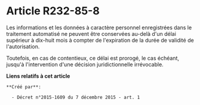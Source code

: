 # Article R232-85-8

Les informations et les données à caractère personnel enregistrées dans le traitement automatisé ne peuvent être conservées
au-delà d'un délai supérieur à dix-huit mois à compter de l'expiration de la durée de validité de l'autorisation.

Toutefois, en cas de contentieux, ce délai est prorogé, le cas échéant, jusqu'à l'intervention d'une décision
juridictionnelle irrévocable.

**Liens relatifs à cet article**

	**Créé par**:

	  - Décret n°2015-1609 du 7 décembre 2015 - art. 1
